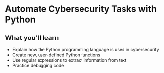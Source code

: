 # Automate Cybersecurity Tasks with Python

## What you'll learn

- Explain how the Python programming language is used in cybersecurity
- Create new, user-defined Python functions
- Use regular expressions to extract information from text
- Practice debugging code